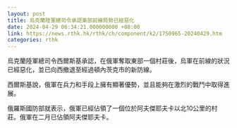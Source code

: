 ```yaml
---
layout: post
title: 烏克蘭陸軍總司令承認東部前線局勢已經惡化
date: 2024-04-29 06:34:21.000000000 +08:00
link: https://news.rthk.hk/rthk/ch/component/k2/1750965-20240429.htm
categories: rthk
---
```


烏克蘭陸軍總司令西爾斯基承認，在俄軍奪取東部一個村莊後，烏軍在前線的狀況已經惡化，並已向西撤退至經過頓內茨克市的新防線。

西爾斯基說，俄軍在兵力和手段上擁有顯著優勢，並且能夠在激烈的戰鬥中取得進展。

俄羅斯國防部就表示，俄軍已經佔領了一個位於阿夫傑耶夫卡以北10公里的村莊。俄軍在二月已佔領阿夫傑耶夫卡。
